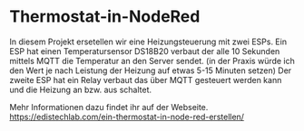 # Thermostat-in-NodeRed
In diesem Projekt ersetellen wir eine Heizungsteuerung mit zwei ESPs. 
Ein ESP hat einen Temperatursensor DS18B20 verbaut der alle 10 Sekunden mittels MQTT die
Temperatur an den Server sendet. (in der Praxis würde ich den Wert je nach Leistung der Heizung auf etwas 5-15 Minuten setzen)
Der zweite ESP hat ein Relay verbaut das über MQTT gesteuert werden kann und die Heizung an bzw. aus schaltet.

Mehr Informationen dazu findet ihr auf der Webseite. https://edistechlab.com/ein-thermostat-in-node-red-erstellen/

